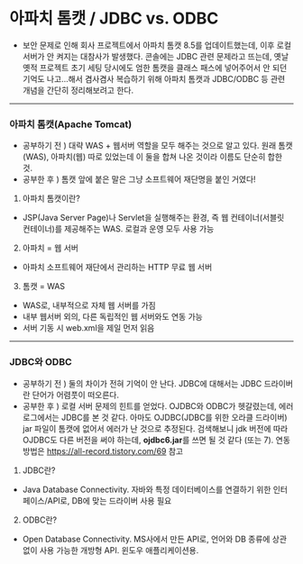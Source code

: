 # 아파치 톰캣 / JDBC vs. ODBC
* 보안 문제로 인해 회사 프로젝트에서 아파치 톰캣 8.5를 업데이트했는데, 이후 로컬 서버가 안 켜지는 대참사가 발생했다. 콘솔에는 JDBC 관련 문제라고 뜨는데, 옛날 옛적 프로젝트 초기 세팅 당시에도 엄한 톰캣을 클래스 패스에 넣어주어서 안 되던 기억도 나고...해서 겸사겸사 복습하기 위해 아파치 톰캣과 JDBC/ODBC 등 관련 개념을 간단히 정리해보려고 한다. 

<hr/>

### 아파치 톰캣(Apache Tomcat)
* 공부하기 전 ) 대략 WAS + 웹서버 역할을 모두 해주는 것으로 알고 있다. 원래 톰캣(WAS), 아파치(웹) 따로 있었는데 이 둘을 합쳐 나온 것이라 이름도 단순히 합한 것.
* 공부한 후 ) 톰캣 앞에 붙은 말은 그냥 소프트웨어 재단명을 붙인 거였다!

1. 아파치 톰캣이란?
 * JSP(Java Server Page)나 Servlet을 실행해주는 환경, 즉 웹 컨테이너(서블릿 컨테이너)를 제공해주는 WAS. 로컬과 운영 모두 사용 가능

2. 아파치 = 웹 서버
 * 아파치 소프트웨어 재단에서 관리하는 HTTP 무료 웹 서버

3. 톰캣 = WAS
 * WAS로, 내부적으로 자체 웹 서버를 가짐
 * 내부 웹서버 외의, 다른 독립적인 웹 서버와도 연동 가능
 * 서버 기동 시 web.xml을 제일 먼저 읽음

<hr/>

### JDBC와 ODBC
* 공부하기 전 ) 둘의 차이가 전혀 기억이 안 난다. JDBC에 대해서는 JDBC 드라이버란 단어가 어렴풋이 떠오른다.
* 공부한 후 ) 로컬 서버 문제의 힌트를 얻었다. OJDBC와 ODBC가 헷갈렸는데, 에러 로그에서는 JDBC를 본 것 같다. 아마도 OJDBC(JDBC를 위한 오라클 드라이버) jar 파일이 톰캣에 없어서 에러가 난 것으로 추정된다.
 검색해보니 jdk 버전에 따라 OJDBC도 다른 버전을 써야 하는데, **ojdbc6.jar**를 쓰면 될 것 같다 (또는 7). 연동 방법은 https://all-record.tistory.com/69 참고

1. JDBC란?
 * Java Database Connectivity. 자바와 특정 데이터베이스를 연결하기 위한 인터페이스/API로, DB에 맞는 드라이버 사용 필요

2. ODBC란?
 * Open Database Connectivity. MS사에서 만든  API로, 언어와 DB 종류에 상관없이 사용 가능한 개방형 API. 윈도우 애플리케이션용.
